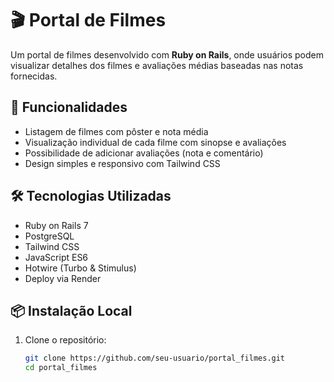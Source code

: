 # 🎬 Portal de Filmes

Um portal de filmes desenvolvido com **Ruby on Rails**, onde usuários podem visualizar detalhes dos filmes e avaliações médias baseadas nas notas fornecidas.

## 🚀 Funcionalidades

- Listagem de filmes com pôster e nota média
- Visualização individual de cada filme com sinopse e avaliações
- Possibilidade de adicionar avaliações (nota e comentário)
- Design simples e responsivo com Tailwind CSS

## 🛠 Tecnologias Utilizadas

- Ruby on Rails 7
- PostgreSQL
- Tailwind CSS
- JavaScript ES6
- Hotwire (Turbo & Stimulus)
- Deploy via Render

## 📦 Instalação Local

1. Clone o repositório:
   ```bash
   git clone https://github.com/seu-usuario/portal_filmes.git
   cd portal_filmes
